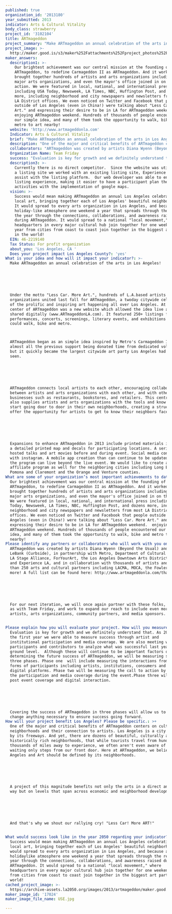 ```yaml
---
published: true
organization_id: '2013180'
year_submitted: 2013
indicator: Arts & Cultural Vitality
body_class: strawberry
project_id: '3102104'
title: ARTmageddon
project_summary: "Make ARTmageddon an annual celebration of the arts in Los Angeles! \r\n\r\nUnder the motto \"Less Car. More Art.\", hundreds of L.A.-based artists and arts organizations united last fall for ARTmageddon, a two-day citywide celebration of the prolific and inspiring art happening all over Los Angeles. At the center of ARTmageddon was a new website which allowed the idea live and be shared digitally (www.ARTmageddonLA.com). It featured 250+ listings for performances, concerts, screenings, literary events, and exhibitions Angelenos could walk, bike and metro.\r\nARTmageddon began as an simple idea inspired by Metro's Carmageddon II, with almost all the previous support being donated time from dedicated volunteers, but it quickly became the largest citywide art party Los Angeles had ever seen. \r\n\r\nARTmageddon connects local artists to each other, encouraging collaborating between artists and arts organizations with each other, and with other local businesses such as restaurants, bookstores, and retailers. This central hub also supplies artists and arts organizations with the tools and know how to start going door to door in their own neighborhoods, creating a structure to offer the opportunity for artists to get to know their neighbors face to face.\r\n\r\nExpansions to enhance ARTmageddon in 2013 include printed materials including a detailed printed map and decals for participating locations. A series of hosted talks and art movies before and during event. Social media contests with instagram. A mobile app creation than can continue to be updated so that the program can live beyond the live event. We would like to create an affiliate program as well for the neighboring cities including Long Beach, Pomona and Claremont and the Orange and Venture counties. "
project_image: >-
  http://maker.good.is/s3/maker%252Fattachments%252Fproject_photos%252Fimages%252F17024%252Fdisplay%252FUSE.jpg=c570x385
maker_answers:
  description1: >-
    Our brightest achievement was our central mission at the founding of
    ARTmageddon, to redefine Carmageddon II as ARTmageddon. And it worked! We
    brought together hundreds of artists and arts organizations including LA's
    major arts organizations, and even the mayor's office joined in on the
    action. We were featured in local, national, and international press
    including USA Today, Newsweek, LA Times, NBC, Huffington Post, and dozens
    more, including neighborhood and city newspapers and newsletters from most
    LA District offices. We even noticed on Twitter and Facebook that people
    outside of Los Angeles (even in China!) were talking about "Less Car. More
    Art." and expressing their desire to be in LA for ARTmageddon weekend. 
    enjoying ARTmageddon weekend. Hundreds of thousands of people encountered
    our simple idea, and many of them took the opportunity to walk, bike and
    metro to art nearby!
  website: 'http://www.artmageddonla.com'
  Indicator: Arts & Cultural Vitality
  brief: "Make ARTmageddon an annual celebration of the arts in Los Angeles! \r\n\r\nUnder the motto \"Less Car. More Art.\", hundreds of L.A.-based artists and arts organizations united last fall for ARTmageddon, a two-day citywide celebration of the prolific and inspiring art happening all over Los Angeles. At the center of ARTmageddon was a new website which allowed the idea live and be shared digitally (www.ARTmageddonLA.com). It featured 250+ listings for performances, concerts, screenings, literary events, and exhibitions Angelenos could walk, bike and metro.\r\nARTmageddon began as an simple idea inspired by Metro's Carmageddon II, with almost all the previous support being donated time from dedicated volunteers, but it quickly became the largest citywide art party Los Angeles had ever seen. \r\n\r\nARTmageddon connects local artists to each other, encouraging collaborating between artists and arts organizations with each other, and with other local businesses such as restaurants, bookstores, and retailers. This central hub also supplies artists and arts organizations with the tools and know how to start going door to door in their own neighborhoods, creating a structure to offer the opportunity for artists to get to know their neighbors face to face.\r\n\r\nExpansions to enhance ARTmageddon in 2013 include printed materials including a detailed printed map and decals for participating locations. A series of hosted talks and art movies before and during event. Social media contests with instagram. A mobile app creation than can continue to be updated so that the program can live beyond the live event. We would like to create an affiliate program as well for the neighboring cities including Long Beach, Pomona and Claremont and the Orange and Venture counties. "
  description: "One of the major and critical benefits of ARTmageddon centers on cultivating neighborhoods and their connection to artists. Los Angeles is a city defined by its freeways. And yet, there are dozens of beautiful, culturally and historically rich neighborhoods, that while tourists travel from hundreds and thousands of miles away to experience, we often aren't even aware of what is waiting only steps from our front door. Here at ARTmageddon, we believe Los Angeles and Art should be defined by its neighborhoods.\r\n\r\nA project of this magnitude benefits not only the arts in a direct and literal way but on levels that span across economic and neighborhood development. \r\n\r\nAnd that's why we shout our rallying cry! \"Less Car! More ART!\"\r\n"
  collaborators: "ARTmageddon was created by artists Diana Wyenn (Beyond the Usual) and Ezra LeBank (Curbside), in partnership with Metro, Department of Cultural Affairs, LA Stage Alliance, ForYourArt, the Los Angeles Downtown Arts District (LADAD) and Experience LA, and in collaboration with thousands of artists and more than 250 arts and cultural partners including LACMA, MOCA, the Fowler, and more! A full list can be found here: http://www.artmageddonla.com/thank-you/\r\n\r\nFor our next iteration, we will once again partner with these folks, as well as with Team Friday, and work to expand our reach to include even more artists, arts organizations, community partners, and media sponsors. \r\n"
  Organization Name: Team Friday
  success: "Evaluation is key for growth and we definitely understand that. As 2012 was the first year we were able to measure success through artist and institutional participation and media coverage. We are also meeting with key participants and contributors to analyze what was successful last year on the ground level.  Although these will continue to be important factors of determining the future success of ARTmageddon, we will be measuring success in three phases. Phase one  will include measuring the interactions from all forms of participants including artists, institutions, consumers and media on  digital platforms. Phase two will be measuring the call to action by assessing the participation and media coverage during the event.Phase three will be any post event coverage and digital interaction. \r\n\r\nCovering the success of ARTmageddon in three phases will allow us to react and change anything necessary to ensure success going forward. "
  description3: >-
    Currently there is no direct competitor.  Since the website was utilized as
    a listing site we worked with an existing listing site, Experience LA, to
    assist with the listing platform.  Our web developer was able to enhance the
    listing experience, making it easier to have a participant plan their
    activities with the implementation of google maps. 
  vision: >-
    Success would mean making ARTmageddon an annual Los Angeles celebration of
    local art, bringing together each of Los Angeles' beautiful neighborhoods.
    It would spread to every arts organization in Los Angeles, and because a
    holiday-like atmosphere one weekend a year that spreads through the rest of
    the year through the connections, collaborations, and awareness raised
    during ARTmageddon. It would spread to a national "local movement," where
    headquarters in every major cultural hub join together for one weekend a
    year from cities from coast to coast join together in the biggest art party
    in the world!
  EIN: 46-2219140
  Tax Status: For profit organization
  about_you: 'Los Angeles, CA '
  Does your project impact Los Angeles County?: 'yes'
What is your idea and how will it impact your indicator?: >-
  Make ARTmageddon an annual celebration of the arts in Los Angeles! 






  Under the motto "Less Car. More Art.", hundreds of L.A.based artists and arts
  organizations united last fall for ARTmageddon, a twoday citywide celebration
  of the prolific and inspiring art happening all over Los Angeles. At the
  center of ARTmageddon was a new website which allowed the idea live and be
  shared digitally (www.ARTmageddonLA.com). It featured 250+ listings for
  performances, concerts, screenings, literary events, and exhibitions Angelenos
  could walk, bike and metro.



  ARTmageddon began as an simple idea inspired by Metro's Carmageddon II, with
  almost all the previous support being donated time from dedicated volunteers,
  but it quickly became the largest citywide art party Los Angeles had ever
  seen. 






  ARTmageddon connects local artists to each other, encouraging collaborating
  between artists and arts organizations with each other, and with other local
  businesses such as restaurants, bookstores, and retailers. This central hub
  also supplies artists and arts organizations with the tools and know how to
  start going door to door in their own neighborhoods, creating a structure to
  offer the opportunity for artists to get to know their neighbors face to face.






  Expansions to enhance ARTmageddon in 2013 include printed materials including
  a detailed printed map and decals for participating locations. A series of
  hosted talks and art movies before and during event. Social media contests
  with instagram. A mobile app creation than can continue to be updated so that
  the program can live beyond the live event. We would like to create an
  affiliate program as well for the neighboring cities including Long Beach,
  Pomona and Claremont and the Orange and Venture counties. 
What are some of your organization’s most important achievements to date?: >-
  Our brightest achievement was our central mission at the founding of
  ARTmageddon, to redefine Carmageddon II as ARTmageddon. And it worked! We
  brought together hundreds of artists and arts organizations including LA's
  major arts organizations, and even the mayor's office joined in on the action.
  We were featured in local, national, and international press including USA
  Today, Newsweek, LA Times, NBC, Huffington Post, and dozens more, including
  neighborhood and city newspapers and newsletters from most LA District
  offices. We even noticed on Twitter and Facebook that people outside of Los
  Angeles (even in China!) were talking about "Less Car. More Art." and
  expressing their desire to be in LA for ARTmageddon weekend.  enjoying
  ARTmageddon weekend. Hundreds of thousands of people encountered our simple
  idea, and many of them took the opportunity to walk, bike and metro to art
  nearby!
Please identify any partners or collaborators who will work with you on this project.: >+
  ARTmageddon was created by artists Diana Wyenn (Beyond the Usual) and Ezra
  LeBank (Curbside), in partnership with Metro, Department of Cultural Affairs,
  LA Stage Alliance, ForYourArt, the Los Angeles Downtown Arts District (LADAD)
  and Experience LA, and in collaboration with thousands of artists and more
  than 250 arts and cultural partners including LACMA, MOCA, the Fowler, and
  more! A full list can be found here: http://www.artmageddonla.com/thankyou/






  For our next iteration, we will once again partner with these folks, as well
  as with Team Friday, and work to expand our reach to include even more
  artists, arts organizations, community partners, and media sponsors. 


Please explain how you will evaluate your project. How will you measure success?: >-
  Evaluation is key for growth and we definitely understand that. As 2012 was
  the first year we were able to measure success through artist and
  institutional participation and media coverage. We are also meeting with key
  participants and contributors to analyze what was successful last year on the
  ground level.  Although these will continue to be important factors of
  determining the future success of ARTmageddon, we will be measuring success in
  three phases. Phase one  will include measuring the interactions from all
  forms of participants including artists, institutions, consumers and media on 
  digital platforms. Phase two will be measuring the call to action by assessing
  the participation and media coverage during the event.Phase three will be any
  post event coverage and digital interaction. 






  Covering the success of ARTmageddon in three phases will allow us to react and
  change anything necessary to ensure success going forward. 
How will your project benefit Los Angeles? Please be specific.: >+
  One of the major and critical benefits of ARTmageddon centers on cultivating
  neighborhoods and their connection to artists. Los Angeles is a city defined
  by its freeways. And yet, there are dozens of beautiful, culturally and
  historically rich neighborhoods, that while tourists travel from hundreds and
  thousands of miles away to experience, we often aren't even aware of what is
  waiting only steps from our front door. Here at ARTmageddon, we believe Los
  Angeles and Art should be defined by its neighborhoods.






  A project of this magnitude benefits not only the arts in a direct and literal
  way but on levels that span across economic and neighborhood development. 






  And that's why we shout our rallying cry! "Less Car! More ART!"


What would success look like in the year 2050 regarding your indicator?: >-
  Success would mean making ARTmageddon an annual Los Angeles celebration of
  local art, bringing together each of Los Angeles' beautiful neighborhoods. It
  would spread to every arts organization in Los Angeles, and because a
  holidaylike atmosphere one weekend a year that spreads through the rest of the
  year through the connections, collaborations, and awareness raised during
  ARTmageddon. It would spread to a national "local movement," where
  headquarters in every major cultural hub join together for one weekend a year
  from cities from coast to coast join together in the biggest art party in the
  world!
cached_project_image: >-
  https://archive-assets.la2050.org/images/2013/artmageddon/maker.good.is/s3/maker%252Fattachments%252Fproject_photos%252Fimages%252F17024%252Fdisplay%252FUSE.jpg=c570x385.jpg
maker_image_id: '17024'
maker_image_file_name: USE.jpg

---
```

